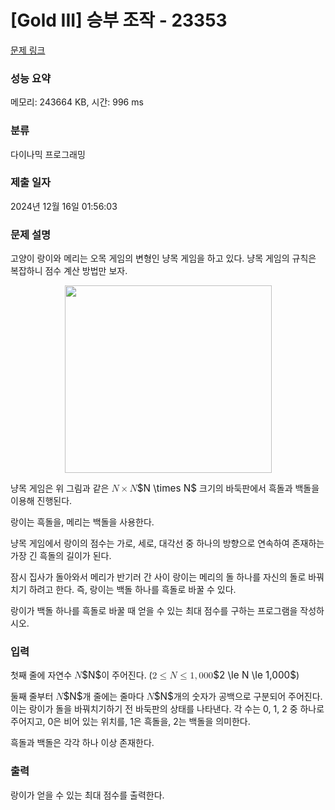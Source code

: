 # [Gold III] 승부 조작 - 23353 

[문제 링크](https://www.acmicpc.net/problem/23353) 

### 성능 요약

메모리: 243664 KB, 시간: 996 ms

### 분류

다이나믹 프로그래밍

### 제출 일자

2024년 12월 16일 01:56:03

### 문제 설명

<p>고양이 랑이와 메리는 오목 게임의 변형인 냥목 게임을 하고 있다. 냥목 게임의 규칙은 복잡하니 점수 계산 방법만 보자.</p>

<p style="text-align: center;"><img alt="" src="https://upload.acmicpc.net/8812c64a-b9d4-418b-9e9b-0fa1c6e15c69/-/preview/" style="width: 331px; height: 300px;"></p>

<p>냥목 게임은 위 그림과 같은 <mjx-container class="MathJax" jax="CHTML" style="font-size: 109%; position: relative;"><mjx-math class="MJX-TEX" aria-hidden="true"><mjx-mi class="mjx-i"><mjx-c class="mjx-c1D441 TEX-I"></mjx-c></mjx-mi><mjx-mo class="mjx-n" space="3"><mjx-c class="mjx-cD7"></mjx-c></mjx-mo><mjx-mi class="mjx-i" space="3"><mjx-c class="mjx-c1D441 TEX-I"></mjx-c></mjx-mi></mjx-math><mjx-assistive-mml unselectable="on" display="inline"><math xmlns="http://www.w3.org/1998/Math/MathML"><mi>N</mi><mo>×</mo><mi>N</mi></math></mjx-assistive-mml><span aria-hidden="true" class="no-mathjax mjx-copytext">$N \times N$</span></mjx-container> 크기의 바둑판에서 흑돌과 백돌을 이용해 진행된다.</p>

<p>랑이는 흑돌을, 메리는 백돌을 사용한다.</p>

<p>냥목 게임에서 랑이의 점수는 가로, 세로, 대각선 중 하나의 방향으로 연속하여 존재하는 가장 긴 흑돌의 길이가 된다.</p>

<p>잠시 집사가 돌아와서 메리가 반기러 간 사이 랑이는 메리의 돌 하나를 자신의 돌로 바꿔치기 하려고 한다. 즉, 랑이는 백돌 하나를 흑돌로 바꿀 수 있다.</p>

<p>랑이가 백돌 하나를 흑돌로 바꿀 때 얻을 수 있는 최대 점수를 구하는 프로그램을 작성하시오.</p>

### 입력 

 <p>첫째 줄에 자연수 <mjx-container class="MathJax" jax="CHTML" style="font-size: 109%; position: relative;"><mjx-math class="MJX-TEX" aria-hidden="true"><mjx-mi class="mjx-i"><mjx-c class="mjx-c1D441 TEX-I"></mjx-c></mjx-mi></mjx-math><mjx-assistive-mml unselectable="on" display="inline"><math xmlns="http://www.w3.org/1998/Math/MathML"><mi>N</mi></math></mjx-assistive-mml><span aria-hidden="true" class="no-mathjax mjx-copytext">$N$</span></mjx-container>이 주어진다. (<mjx-container class="MathJax" jax="CHTML" style="font-size: 109%; position: relative;"><mjx-math class="MJX-TEX" aria-hidden="true"><mjx-mn class="mjx-n"><mjx-c class="mjx-c32"></mjx-c></mjx-mn><mjx-mo class="mjx-n" space="4"><mjx-c class="mjx-c2264"></mjx-c></mjx-mo><mjx-mi class="mjx-i" space="4"><mjx-c class="mjx-c1D441 TEX-I"></mjx-c></mjx-mi><mjx-mo class="mjx-n" space="4"><mjx-c class="mjx-c2264"></mjx-c></mjx-mo><mjx-mn class="mjx-n" space="4"><mjx-c class="mjx-c31"></mjx-c></mjx-mn><mjx-mo class="mjx-n"><mjx-c class="mjx-c2C"></mjx-c></mjx-mo><mjx-mn class="mjx-n" space="2"><mjx-c class="mjx-c30"></mjx-c><mjx-c class="mjx-c30"></mjx-c><mjx-c class="mjx-c30"></mjx-c></mjx-mn></mjx-math><mjx-assistive-mml unselectable="on" display="inline"><math xmlns="http://www.w3.org/1998/Math/MathML"><mn>2</mn><mo>≤</mo><mi>N</mi><mo>≤</mo><mn>1</mn><mo>,</mo><mn>000</mn></math></mjx-assistive-mml><span aria-hidden="true" class="no-mathjax mjx-copytext">$2 \le N \le 1,000$</span></mjx-container>)</p>

<p>둘째 줄부터 <mjx-container class="MathJax" jax="CHTML" style="font-size: 109%; position: relative;"><mjx-math class="MJX-TEX" aria-hidden="true"><mjx-mi class="mjx-i"><mjx-c class="mjx-c1D441 TEX-I"></mjx-c></mjx-mi></mjx-math><mjx-assistive-mml unselectable="on" display="inline"><math xmlns="http://www.w3.org/1998/Math/MathML"><mi>N</mi></math></mjx-assistive-mml><span aria-hidden="true" class="no-mathjax mjx-copytext">$N$</span></mjx-container>개 줄에는 줄마다 <mjx-container class="MathJax" jax="CHTML" style="font-size: 109%; position: relative;"><mjx-math class="MJX-TEX" aria-hidden="true"><mjx-mi class="mjx-i"><mjx-c class="mjx-c1D441 TEX-I"></mjx-c></mjx-mi></mjx-math><mjx-assistive-mml unselectable="on" display="inline"><math xmlns="http://www.w3.org/1998/Math/MathML"><mi>N</mi></math></mjx-assistive-mml><span aria-hidden="true" class="no-mathjax mjx-copytext">$N$</span></mjx-container>개의 숫자가 공백으로 구분되어 주어진다. 이는 랑이가 돌을 바꿔치기하기 전 바둑판의 상태를 나타낸다. 각 수는 0, 1, 2 중 하나로 주어지고, 0은 비어 있는 위치를, 1은 흑돌을, 2는 백돌을 의미한다.</p>

<p>흑돌과 백돌은 각각 하나 이상 존재한다.</p>

### 출력 

 <p>랑이가 얻을 수 있는 최대 점수를 출력한다.</p>

